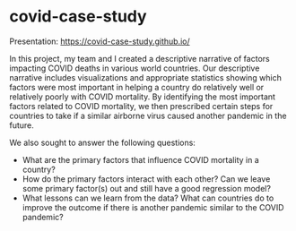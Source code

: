 # covid-case-study

Presentation: https://covid-case-study.github.io/

In this project, my team and I created a descriptive narrative of factors impacting COVID deaths in various world countries.  Our descriptive narrative includes visualizations and appropriate statistics showing which factors were most important in helping a country do relatively well or relatively poorly with COVID mortality.  By identifying the most important factors related to COVID mortality, we then prescribed certain steps for countries to take if a similar airborne virus caused another pandemic in the future.

We also sought to answer the following questions:
* What are the primary factors that influence COVID mortality in a country?
* How do the primary factors interact with each other?  Can we leave some primary factor(s) out and still have a good regression model?
* What lessons can we learn from the data?  What can countries do to improve the outcome if there is another pandemic similar to the COVID pandemic?
